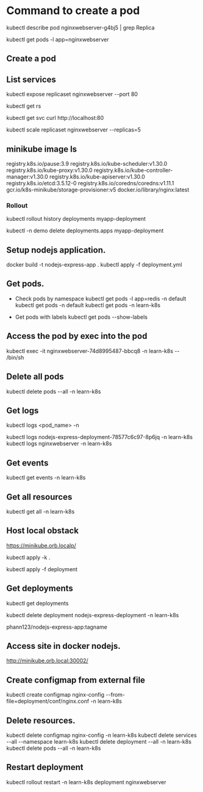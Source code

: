 # Command to create a pod
kubectl describe pod nginxwebserver-g4bj5 | grep  Replica

kubectl get pods -l app=nginxwebserver

## Create a pod

## List services
kubectl expose replicaset nginxwebserver --port 80

kubectl get rs

kubectl get svc
curl http://localhost:80

kubectl scale replicaset nginxwebserver --replicas=5

## minikube image ls
registry.k8s.io/pause:3.9
registry.k8s.io/kube-scheduler:v1.30.0
registry.k8s.io/kube-proxy:v1.30.0
registry.k8s.io/kube-controller-manager:v1.30.0
registry.k8s.io/kube-apiserver:v1.30.0
registry.k8s.io/etcd:3.5.12-0
registry.k8s.io/coredns/coredns:v1.11.1
gcr.io/k8s-minikube/storage-provisioner:v5
docker.io/library/nginx:latest


### Rollout
kubectl rollout history deployments myapp-deployment

kubectl -n demo delete deployments.apps myapp-deployment

## Setup nodejs application.

docker build -t nodejs-express-app .
kubectl apply -f deployment.yml


## Get pods.

- Check pods by namespace
kubectl get pods -l app=redis -n default
kubectl get pods -n default
kubectl get pods -n learn-k8s

- Get pods with labels
kubectl get pods --show-labels

## Access the pod by exec into the pod
kubectl exec -it nginxwebserver-74d8995487-bbcq8 -n learn-k8s -- /bin/sh

## Delete all pods
kubectl delete pods --all -n learn-k8s

## Get logs
kubectl logs <pod_name> -n <namespace>

kubectl logs nodejs-express-deployment-78577c6c97-8p6jq -n learn-k8s
kubectl logs nginxwebserver -n learn-k8s

## Get events
kubectl get events -n learn-k8s

## Get all resources
kubectl get all -n learn-k8s


## Host local obstack
https://minikube.orb.localp/

kubectl apply -k .

kubectl apply -f deployment

## Get deployments
kubectl get deployments

kubectl delete deployment nodejs-express-deployment -n learn-k8s


phann123/nodejs-express-app:tagname

## Access site in docker nodejs.

http://minikube.orb.local:30002/

## Create configmap from external file
kubectl create configmap nginx-config --from-file=deployment/conf/nginx.conf -n learn-k8s

## Delete resources.

kubectl delete configmap nginx-config -n learn-k8s
kubectl delete services --all --namespace learn-k8s
kubectl delete deployment --all -n learn-k8s
kubectl delete pods --all -n learn-k8s

## Restart deployment
kubectl rollout restart -n learn-k8s deployment nginxwebserver